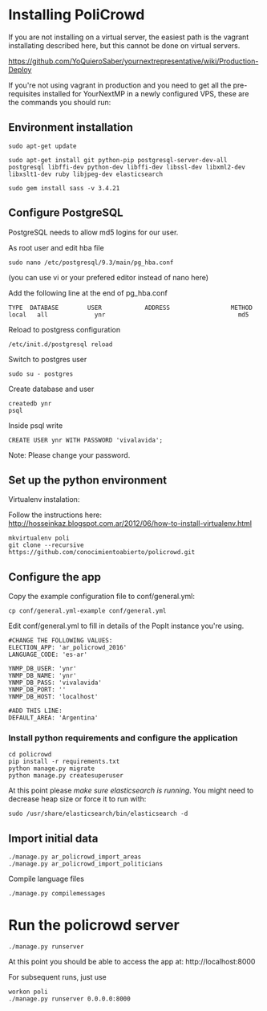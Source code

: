 # Installing PoliCrowd

If you are not installing on a virtual server, the easiest path is the vagrant installating described here, but this cannot be done on virtual servers.

https://github.com/YoQuieroSaber/yournextrepresentative/wiki/Production-Deploy


If you're not using vagrant in production and you need to get all the pre-requisites installed for YourNextMP in a newly configured VPS, these are the commands you should run:

## Environment installation

```
sudo apt-get update

sudo apt-get install git python-pip postgresql-server-dev-all postgresql libffi-dev python-dev libffi-dev libssl-dev libxml2-dev libxslt1-dev ruby libjpeg-dev elasticsearch

sudo gem install sass -v 3.4.21
```


## Configure PostgreSQL

PostgreSQL needs to allow md5 logins for our user.

As root user and edit hba file

```
sudo nano /etc/postgresql/9.3/main/pg_hba.conf 
```

(you can use vi or your prefered editor instead of nano here)

Add the following line at the end of pg_hba.conf

    TYPE  DATABASE        USER            ADDRESS                 METHOD
    local   all             ynr                                     md5

Reload to postgress configuration

```
/etc/init.d/postgresql reload
```

Switch to postgres user

```
sudo su - postgres
```

Create database and user

```
createdb ynr
psql
```
Inside psql write

```
CREATE USER ynr WITH PASSWORD 'vivalavida';
```

Note: Please change your password.

## Set up the python environment

Virtualenv instalation:

Follow the instructions here: http://hosseinkaz.blogspot.com.ar/2012/06/how-to-install-virtualenv.html

```
mkvirtualenv poli
git clone --recursive https://github.com/conocimientoabierto/policrowd.git
```

## Configure the app

Copy the example configuration file to conf/general.yml:

```
cp conf/general.yml-example conf/general.yml
```

Edit conf/general.yml to fill in details of the PopIt instance you're using.

```
#CHANGE THE FOLLOWING VALUES:
ELECTION_APP: 'ar_policrowd_2016'
LANGUAGE_CODE: 'es-ar'

YNMP_DB_USER: 'ynr'
YNMP_DB_NAME: 'ynr'
YNMP_DB_PASS: 'vivalavida'
YNMP_DB_PORT: ''
YNMP_DB_HOST: 'localhost'

#ADD THIS LINE:
DEFAULT_AREA: 'Argentina'
```

### Install python requirements and configure the application

```
cd policrowd
pip install -r requirements.txt
python manage.py migrate
python manage.py createsuperuser
```

At this point please *make sure elasticsearch is running*. You might need to decrease heap size or force it to run with:
```
sudo /usr/share/elasticsearch/bin/elasticsearch -d
```

## Import initial data

```
./manage.py ar_policrowd_import_areas
./manage.py ar_policrowd_import_politicians
```

Compile language files
```
./manage.py compilemessages
```

# Run the policrowd server
```
./manage.py runserver
```

At this point you should be able to access the app at: http://localhost:8000


For subsequent runs, just use

```
workon poli
./manage.py runserver 0.0.0.0:8000
```
